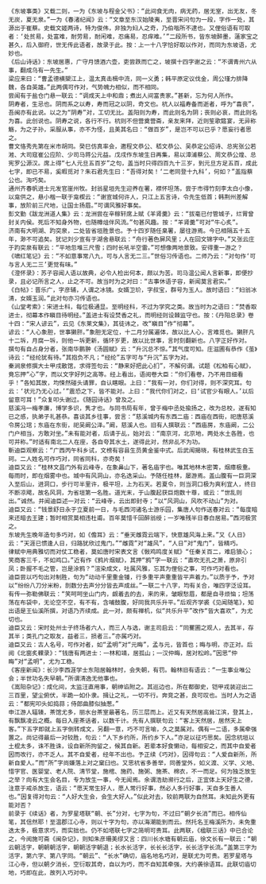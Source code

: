 <!-- { "loadSidebar": true } -->
	《东坡事类》又载二则，一为《东坡与程金父书》：“此间食无肉，病无药，居无室，出无友，冬无炭，夏无泉。”一为《春渚纪闻》云：“文章至东汉始陵夷，至晋宋问句为一段，字作一处，其源出于崔蔡。史载文姬两诗，特为俊伟，非独为妇人之奇，乃伯喈所不逮也。又俚俗语有可取者：‘处贫易，处富难，耐劳易，耐闲难，忍痛易，忍痒难。’”二段所书，皆东坡醉墨，薳家宝之甚久，后入御府，世无传此语者，故录于此。按：上一十八字恰好取以作对，而同为东坡语，尤妙也。
	《后山诗话》：东坡居惠，广守月馈酒六壶，吏尝跌而亡之，坡撰十四字谢之云：“不谓青州六从事，翻成乌有一先生。”
	梁应来曰：“曹孟德横槊江上，温太真击楫中流，同一义勇；韩平原定议伐金，周公瑾力排降魏，各自英雄。”此两偶可作对，气势魄力相似，而不相同。
	尝闻有于盐仓门悬一联云：“调成天上中和鼎；煮出人间富贵家。”甚新，忘为何人所作。
	阴寿者，生忌也。阴而系之以寿，寿而冠之以阴，奇文也。杭人以福寿备而逝者，呼为“喜丧”，吾闽亦有此说。以之为“阴寿”对，工切无比。盖阳则为寿，而此则名为阴；丧则必哀，而此则名为喜。此创说也。阴寿之说，各行不行。杭则不但营奠营斋，亲友来拜，近则笙歌筵宴，无异称觞，为之子孙，采服从事，亦不为怪，且美其名曰：“做百岁”，是岂不可以已乎？愿妄行者思之。
	曹文恪秀先第在米市胡同。癸巳仿真率会，邀程文恭公、嵇文恭公、吴恭定公绍诗、总宪张公若溎、大司寇崔公应阶、少司马蒋公元益。戊戌作东坡生日再集，易以漳浦蔡公、周文恭公煌、总宪罗公源汉。席上得“七人元旦五百岁”之句，盖当时只得四百九十三岁，到元旦方足五百，成此七字，即已不易，奚暇觅对？朱石君先生曰：“吾得对矣！‘二老同登十九科’，何如？”盖指蔡公也。洵巧矣。
	通州齐春帆进士元发官崖州牧。封翁星垣先生迎养在署，襟怀坦荡，尝于市得竹刻李太白小像，以龛供之，悬小楷一联于龛楔云：“谢宣城何许人，只江上五言诗，令先生低首；韩荆州差解事，放阶前三尺地，让国士扬眉。”可谓风雅好事矣。
	彭文勤《跋龙洲道人集》云：龙洲尝在辛稼轩席上赋《羊肾羹》云：“拔毫已付管城子，烂胃曾封关内侯。死后不知身外物，也随樽俎伴风流。”句甚风趣。按：“羊肾羹”可对“牛心炙”。
	济南有大明湖、趵突泉，二处皆省垣胜景也。予十四岁随任臬署，屡往游焉。今已相隔五十五年，渺不可追矣。犹记刘少宣有于湖舍悬联云：“舟行著色屏风里；人在回文锦字中。”又张云庄于趵突泉有联云：“平地忽堆三尺雪；四时长吼半空雷。”可想像两地景致。安得重一游之？
	《啸红笔记》云：“不如意事常八九，可与人言无二三。”世俗习传语也。二师乃云：“对句作‘可与言人无二三’更觉有味。”
	《澄怀录》：苏子容闻人语以故典，必令人检出何本，颇以为苦。司马温公闻人言新事，即便抄录，且必记所言之人，止之不可。故当时为之对曰：“古事休语子容，新闻莫言君实。”
	《白帖》：晋乐广，字彦辅，人谓之冰镜。女婿卫玠，字叔宝，群号为玉人。故时语曰：“妇翁冰清，女婿玉润。”此对句亦习传语也。
	《山堂考索》：宋进士科，每位极通显。至明经科，不过为学究之类。故当时为之语曰：“焚香取进士，彻幕本作瞋目待明经。”盖进士有设焚香之礼，而明经则设棘监守也。按：《丹阳总录》卷十四：“宋人谚云”，云见《东莱文集》，其徒讳之，改“瞋目”作“彻幕”。
	谚云：“人心象胆，世事獭肝。”象胆无定位，十二月分属遍体，故以比人心，言难觅也。獭肝凡十二坼，月腐一坼，则他一坼更新，循环岁更，故以比世事，言时刻翻新也。八字正好作对。
	撰句有自占身分者，张南华鹏翀《汤圆赋》云：“升沉总不惊。”其气度可知。庄滋圃有恭作《茧》诗云：“经纶犹有待。”其抱负不凡；“经纶”五字可与“升沉”五字为对。
	秦涧泉修撰大士甲戌散馆，求得签句云：“静来好把此心扪”，不解何谓。试题《松柏有心赋》，竟忘押“心”字，而以文字好列之高等。经上看出，语阅卷大臣：“你们看卷，乃不用目细看乎！”各知其故，均悚然碰头请罪，自认瞎眼。上曰：“我有一对，你们对得，则不深究耳。句云：‘状元乃无心过。’”震恐之下，皆不能对。上曰：“我代你们对之，曰‘试官少有眼人。’以后留意可耳！”众复叩头谢过。《随园诗话》曾及之。
	慈溪冯一梅孝廉，博学多识，隽才也。与同书局有年，曾于梅中丞处揄扬之，改为总校，遂有知已之感，执弟子礼甚恭。喜谈其乡往事，尝言：“慈溪城内有东西二庙：西庙在西街，祀唐慈溪令房公琯；东庙在东街，祀吴阚公泽。”阚，慈溪人也。旧有人撰联云：“西庙房，东庙阚，二公门户相当，方敢对坐。”未有能对者，后请于乩，始对云：“南京河，北京地，两处水土各胜，也可并称。”时适有南北二人在座，各自夸其水土，遂得此对，然非乩不为功。
	靳迪臣观察云：“广西丙午科乡试，文榜有容县生员黄金鉴中式。后武闱揭晓，有桂林武生白玉珂。二人姓名可作巧对，同省同科，亦奇矣！
	迪臣又云：“桂林文昌门外有云峰寺，在象鼻山下，著名庙宇也。唯其地林木密箐，烟瘴极重。每雨时，即在烟雾中也。城中有风洞山，亦名迭采山。予随任桂林，屡游焉。盖山腹有一巨洞深入至后山，进洞口，步行可半里许，极平坦，上为石天。若夏令，则当洞口极为爽利宜人，终日不断凉飔，故名风洞，为省垣第一名胜。道光末，于山腹起获巨炮数十尊，或云：“世乱则出。”诚然。并闻迪臣述一对云：“云峰寺，云出即封寺；”以“风洞山，风吹不动山”为对。
	迪臣又云：“钱景舒日永于立夏前一日，与毛西河诸名士游乐园，集唐人句作送春对云：“每度暗来还暗去王建；暂时相赏莫相违杜甫。百年莫惜千回醉翁绶；一岁唯残半日春白居易。”西河极赏之。
	东坡先生晚年造句多巧对，如《儋耳》云：“垂天雌霓云端下，快意雄风海上来。”又《人日》云：“天涯已惯逢人日，归路犹欣过鬼门。”“雌霓”对“雄风”，“人日”对“鬼门”，皆精巧。
	律赋中用典雅切而对仗工稳者，莫如唐时宋表文言《斅鸡鸣度关赋》“任秦关百二，难启狼心；笑商客三千，不如鸡口。”近有作《鸦片烟赋》，其押“鸦”字一联云：“直吹无孔之萧，原非引凤；卧握不毛之管，岂是涂鸦？”渲染成文，吐属风雅，忘其为俚俗之事，可作巧对看也。
	迪臣尝以巧句出对制胜，句为“动动千里重金锺，行多重平声重重皆平声着力。”以质于予，予对以“纷纷八刀分米粉，剖数分去声分分皆去声成丝。”一联二十八字，均有关合，唯四字泛设耳。
	有传一弥勒佛联云：“笑呵呵坐山门内，觑着去的去，来的来，皱眼愁眉，都是自寻烦恼；坦荡荡在布袋中，无论空不空，有不有，含哺鼓腹，好同我共乐升平。”后观齐学裘《见闻随笔》，知出语是王仙溪所撰，对语乃齐续成。此一对，颇有禅机，似“共乐升平”改作“皆大喜欢”，为尤切也。
	迪臣又云：宋时处州士子终场者六人，而三人与选，谢主司启云：“同矍圃之观人，去其半，存其半；类孔门之取友，益者三，损者三。”亦属巧对。
	迪臣又云：古人名号，可作对者，如“孟明”对“元晦”，孟与元，皆首也；晦与明，亦正对。后阅《北窗炙輠录》：“钱唐有两进士：一林和靖，居孤山；一汉仲晦，居对松岭。”因思“仲晦”对“孟明”，尤为工稳。
	《客座新闻》：长沙李西涯学士东阳居翰林时，会失朝，有罚。翰林旧有语云：“一生事业唯公会；半世功名失早朝。”所谓清逸无他事也。
	《嵩阳杂记》：成化间，太监汪直用事，朝绅谄附之。其巡边也，所在都御史，铠甲戎装迎出二三百里，望尘俯伏，半跪一如仆隶。揖让之礼，一切不行。奔竞之甚，良可叹也。当时人为之语云：“都宪叩头如捣蒜；侍郎曲膝似抽葱。”
	申江游人辐辏，茶馆尤多，丽水台茶室最著名，历三层而上。近又有天然居高耸江滨，登其上，有飘飘凌云之概。每日入座茶话者，以数千计。先有人撰联句云：“客上天然居，居然天上客。”下五字即就上五字倒转成文，另翻一意，巧不可言喻，久之莫属对。偶有一二语，多属牵强置之。尚记得最后一对较胜，句云：“人下乡约所，所约乡下人。”亦足以征巧思矣。因念杭垣以土棍太多，诛不胜诛，设自新所拘留之，候其自新。若辈本好食懒动，每相安之，而其中自爱者因而改行，亦不乏人。其不自爱者，经年不出也。予正续《巧对》，因得句云：“人爱自新所，所新自爱人。”而“所”字尚嫌落上对之窠臼也。又思杭省多善举，同善堂外，如义渡、义学、义地、惜字官、医婴堂、老人院、清节堂，施棺、施药、施粥、施茶、棉衣，不一而足。何为独乏放生之举？向有大生会名目，专为放生一事，今无闻焉。余谓浩劫濒行之后，正宜体上天好生之德，注意于戒杀放生，语云：“愿天常生好人，愿人常行好事，然必人多行好事，天自多生善人也。”因复得对句云：“人好大生会，会生大好人。”似此对去，较前两联为自然耳。未知此外更有能对否？
	前录于《续话》者，为罗星塔联“朝、长”分对，七字为句，不过曰“朝夕长消”而已。相传仙笔，其信然耶！至温郡江心寺，则以十字为句，亦以海潮能到而云。然托名王梅溪所为，未免重迭太多，极意求巧，而实拙也。仍不如塔联七字之简明可贵耳。此两联，《楹联三话》中已合论之，今阅施可斋《闽杂记》，则知朱彦珊美缪又言：四川长水塘有朝云庙，徐文长有一联云：“朝云朝活字，朝朝朝活字，朝朝活字朝退；长水长活字，长长长活字，长长活字长流。”盖第三字为活字，第六字、第八字同。“朝云”、“长水”确切，庙名地名巧对，是联尤为可贵。若罗星塔与江心寺，但以朝夕消长，空衍取其奇，自以为巧，而不自知其牵强，大约袭徐语耳。此联切庙切地，巧即在此，故列入巧对中。
